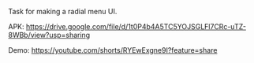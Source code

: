 Task for making a radial menu UI.

APK: https://drive.google.com/file/d/1t0P4b4A5TC5YOJSGLFl7CRc-uTZ-8WBb/view?usp=sharing

Demo: https://youtube.com/shorts/RYEwExgne9I?feature=share
